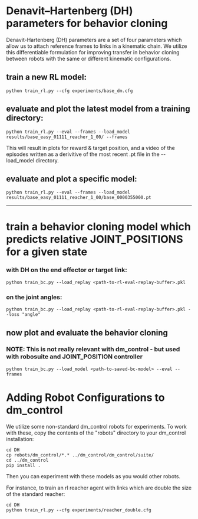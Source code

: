# Denavit–Hartenberg (DH) parameters for behavior cloning 

Denavit-Hartenberg (DH) parameters are a set of four parameters which allow us to attach reference frames to links in a kinematic chain. We utilize this differentiable formulation for improving transfer in behavior cloning between robots with the same or different kinematic configurations. 

## train a new RL model:

`python train_rl.py --cfg experiments/base_dm.cfg`

## evaluate and plot the latest model from a training directory:  

`python train_rl.py --eval --frames --load_model results/base_easy_01111_reacher_1_00/ --frames`

This will result in plots for reward & target position, and a video of the episodes written as a derivitive of the most recent .pt file in the --load_model directory. 

## evaluate and plot a specific model:

`python train_rl.py --eval --frames --load_model results/base_easy_01111_reacher_1_00/base_0000355000.pt`

---

# train a behavior cloning model which predicts relative JOINT_POSITIONS for a given state 
 

### with DH on the end effector or target link:

`python train_bc.py --load_replay <path-to-rl-eval-replay-buffer>.pkl`

### on the joint angles:

`python train_bc.py --load_replay <path-to-rl-eval-replay-buffer>.pkl --loss "angle"`


## now plot and evaluate the behavior cloning 
### NOTE: This is not really relevant with dm_control - but used with robosuite and JOINT_POSITION controller

`python train_bc.py --load_model <path-to-saved-bc-model> --eval --frames`


# Adding Robot Configurations to dm_control 

We utilize some non-standard dm_control robots for experiments. To work with these, copy the contents of the "robots" directory to your dm_control installation: 

```
cd DH
cp robots/dm_control/*.* ../dm_control/dm_control/suite/ 
cd ../dm_control 
pip install .
```
Then you can experiment with these models as you would other robots. 

For instance, to train an rl reacher agent with links which are double the size of the standard reacher: 

```
cd DH
python train_rl.py --cfg experiments/reacher_double.cfg
```



